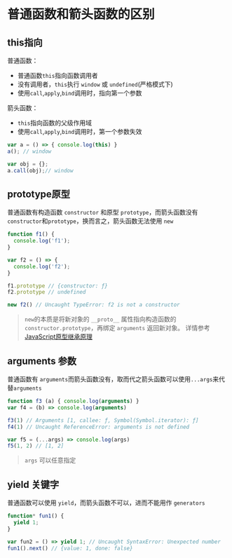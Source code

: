 # 普通函数和箭头函数的区别
## this指向
普通函数：
* 普通函数`this`指向函数调用者
* 没有调用者，`this`执行 `window` 或 `undefined`(严格模式下)
* 使用`call`,`apply`,`bind`调用时，指向第一个参数

箭头函数：
* `this`指向函数的父级作用域
* 使用`call`,`apply`,`bind`调用时，第一个参数失效

```javascript
var a = () => { console.log(this) }
a(); // window

var obj = {};
a.call(obj);// window
```

## prototype原型
普通函数有构造函数 `constructor` 和原型 `prototype`，而箭头函数没有 `constructor`和`prototype`，换而言之，箭头函数无法使用 `new` 
```javascript
function f1() {
  console.log('f1');
}

var f2 = () => {
  console.log('f2');
}

f1.prototype // {constructor: ƒ}
f2.prototype // undefined

new f2() // Uncaught TypeError: f2 is not a constructor

```

> `new`的本质是将新对象的 `__proto__` 属性指向构造函数的 `constructor.prototype`，再绑定 `arguments` 返回新对象。
详情参考 [JavaScript原型继承原理](https://github.com/shuch/blog/issues/11#issue-598184637)

## arguments 参数
普通函数有 `arguments`而箭头函数没有，取而代之箭头函数可以使用`...args`来代替`arguments`

```javascript
function f3 (a) { console.log(arguments) }
var f4 = (b) => console.log(arguments)

f3(1) // Arguments [1, callee: ƒ, Symbol(Symbol.iterator): ƒ]
f4(1) // Uncaught ReferenceError: arguments is not defined

var f5 = (...args) => console.log(args)
f5(1, 2) // [1, 2]
```

> `args` 可以任意指定

## yield 关键字
普通函数可以使用 `yield`，而箭头函数不可以，进而不能用作 `generators`
```javascript
function* fun1() {
  yield 1;
}

var fun2 = () => yield 1; // Uncaught SyntaxError: Unexpected number
fun1().next() // {value: 1, done: false}
```
